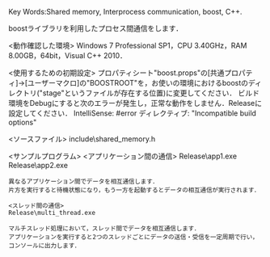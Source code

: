 Key Words:Shared memory, Interprocess communication, boost, C++.

boostライブラリを利用したプロセス間通信をします．

<動作確認した環境>
Windows 7 Professional SP1，CPU 3.40GHz，RAM 8.00GB，64bit，Visual C++ 2010．

<使用するための初期設定>
プロパティシート"boost.props"の[共通プロパティ]→[ユーザーマクロ]の"BOOSTROOT"を，お使いの環境におけるboostのディレクトリ("stage"というファイルが存在する位置)に変更してください．
ビルド環境をDebugにすると次のエラーが発生し，正常な動作をしません．Releaseに設定してください．
	IntelliSense: #error ディレクティブ: "Incompatible build options"

<ソースファイル>
include\shared_memory.h

<サンプルプログラム>
	<アプリケーション間の通信>
	Release\app1.exe
	Release\app2.exe
	
	異なるアプリケーション間でデータを相互通信します．
	片方を実行すると待機状態になり，もう一方を起動するとデータの相互通信が実行されます．
	
	<スレッド間の通信>
	Release\multi_thread.exe
	
	マルチスレッド処理において，スレッド間でデータを相互通信します．
	アプリケーションを実行すると2つのスレッドごとにデータの送信・受信を一定周期で行い，コンソールに出力します．
